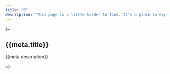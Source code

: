 ```yaml
---
title: "Ø"
description: "This page is a little harder to find. It's a place to experiment."
---
```


(~

## {{meta.title}}

{{meta.description}}

~)

<script>
  console.log('works!');
</script>